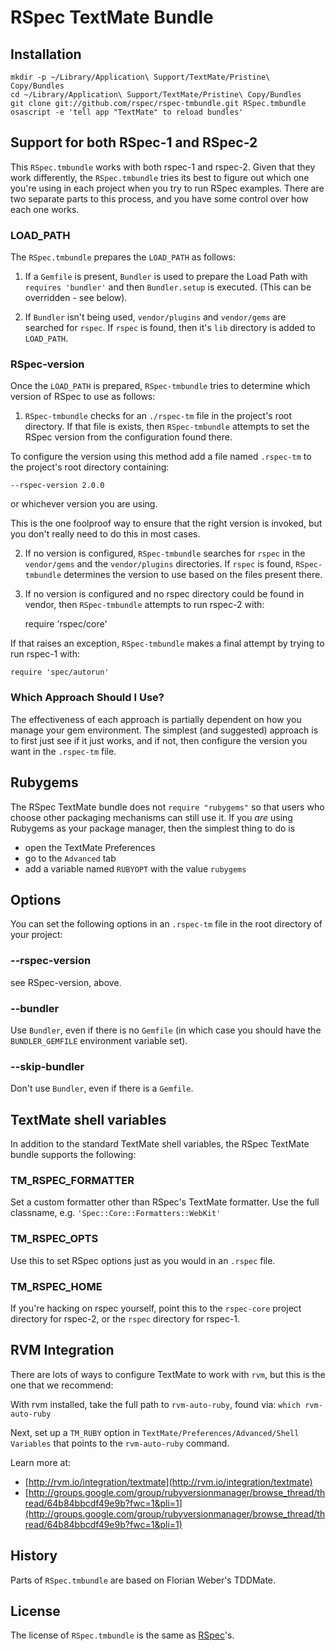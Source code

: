 # RSpec TextMate Bundle

## Installation

    mkdir -p ~/Library/Application\ Support/TextMate/Pristine\ Copy/Bundles
    cd ~/Library/Application\ Support/TextMate/Pristine\ Copy/Bundles
    git clone git://github.com/rspec/rspec-tmbundle.git RSpec.tmbundle
    osascript -e 'tell app "TextMate" to reload bundles'

## Support for both RSpec-1 and RSpec-2

This `RSpec.tmbundle` works with both rspec-1 and rspec-2. Given
that they work differently, the `RSpec.tmbundle` tries its best to
figure out which one you're using in each project when you try to
run RSpec examples. There are two separate parts to this process,
and you have some control over how each one works.

### LOAD_PATH

The `RSpec.tmbundle` prepares the `LOAD_PATH` as follows:

1. If a `Gemfile` is present, `Bundler` is used to prepare the
Load Path with `requires 'bundler'` and then `Bundler.setup` is
executed. (This can be overridden - see below).

2. If `Bundler` isn't being used, `vendor/plugins` and
`vendor/gems` are searched for `rspec`. If `rspec` is found, then
it's `lib` directory is added to `LOAD_PATH`.

### RSpec-version

Once the `LOAD_PATH` is prepared, `RSpec-tmbundle` tries to
determine which version of RSpec to use as follows:

1. `RSpec-tmbundle` checks for an `./rspec-tm` file in the
project's root directory. If that file is exists, then
`RSpec-tmbundle` attempts to set the RSpec version from the
configuration found there.

To configure the version using this method add a file named
`.rspec-tm` to the project's root directory containing:

    --rspec-version 2.0.0

or whichever version you are using. 

This is the one foolproof way to ensure that the right version is
invoked, but you don't really need to do this in most cases.

2. If no version is configured, `RSpec-tmbundle` searches for
`rspec` in the `vendor/gems` and the `vendor/plugins` directories.
If `rspec` is found, `RSpec-tmbundle` determines the version to
use based on the files present there.

3. If no version is configured and no rspec directory could be
found in vendor, then `RSpec-tmbundle` attempts to run rspec-2
with:

    require 'rspec/core'

If that raises an exception, `RSpec-tmbundle` makes a final
attempt by trying to run rspec-1 with:

    require 'spec/autorun'

### Which Approach Should I Use?

The effectiveness of each approach is partially dependent on how
you manage your gem environment. The simplest (and suggested)
approach is to first just see if it just works, and if not, then
configure the version you want in the `.rspec-tm` file.

## Rubygems

The RSpec TextMate bundle does not `require "rubygems"` so that
users who choose other packaging mechanisms can still use it. If
you _are_ using Rubygems as your package manager, then the
simplest thing to do is

* open the TextMate Preferences
* go to the `Advanced` tab
* add a variable named `RUBYOPT` with the value `rubygems`

## Options

You can set the following options in an `.rspec-tm` file in the
root directory of your project:

### --rspec-version

see RSpec-version, above.

### --bundler

Use `Bundler`, even if there is no `Gemfile` (in which case you
should have the `BUNDLER_GEMFILE` environment variable set).

### --skip-bundler

Don't use `Bundler`, even if there is a `Gemfile`.

## TextMate shell variables

In addition to the standard TextMate shell variables, the RSpec
TextMate bundle supports the following:

### TM_RSPEC_FORMATTER

Set a custom formatter other than RSpec's TextMate formatter. Use
the full classname, e.g. `'Spec::Core::Formatters::WebKit'`

### TM_RSPEC_OPTS

Use this to set RSpec options just as you would in an `.rspec`
file.

### TM_RSPEC_HOME

If you're hacking on rspec yourself, point this to the
`rspec-core` project directory for rspec-2, or the `rspec`
directory for rspec-1.

## RVM Integration

There are lots of ways to configure TextMate to work with `rvm`,
but this is the one that we recommend:

With rvm installed, take the full path to `rvm-auto-ruby`, 
found via: `which rvm-auto-ruby`

Next, set up a `TM_RUBY` option in
`TextMate/Preferences/Advanced/Shell Variables` that points to the
`rvm-auto-ruby` command.

Learn more at:

* [http://rvm.io/integration/textmate](http://rvm.io/integration/textmate)
* [http://groups.google.com/group/rubyversionmanager/browse_thread/thread/64b84bbcdf49e9b?fwc=1&pli=1](http://groups.google.com/group/rubyversionmanager/browse_thread/thread/64b84bbcdf49e9b?fwc=1&pli=1)

## History

Parts of `RSpec.tmbundle` are based on Florian Weber's TDDMate.

## License

The license of `RSpec.tmbundle` is the same as
[RSpec](http://github.com/rspec/rspec/blob/master/License.txt)'s.

